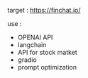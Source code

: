 target : https://finchat.io/

use : 
- OPENAI API
- langchain
- API for stock matket
- gradio
- prompt optimization


